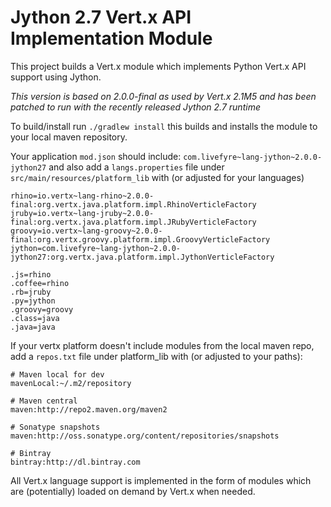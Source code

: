 # Jython 2.7 Vert.x API Implementation Module

This project builds a Vert.x module which implements Python Vert.x API support using Jython.

_This version is based on *2.0.0-final* as used by *Vert.x 2.1M5* and has been patched to run with the recently released *Jython 2.7 runtime*_

To build/install run ```./gradlew install``` this builds and installs the module to your local maven repository.

Your application ```mod.json``` should include: ```com.livefyre~lang-jython~2.0.0-jython27```
and also add a ```langs.properties``` file under ```src/main/resources/platform_lib``` with (or adjusted for your languages) 
``` 
rhino=io.vertx~lang-rhino~2.0.0-final:org.vertx.java.platform.impl.RhinoVerticleFactory
jruby=io.vertx~lang-jruby~2.0.0-final:org.vertx.java.platform.impl.JRubyVerticleFactory
groovy=io.vertx~lang-groovy~2.0.0-final:org.vertx.groovy.platform.impl.GroovyVerticleFactory
jython=com.livefyre~lang-jython~2.0.0-jython27:org.vertx.java.platform.impl.JythonVerticleFactory

.js=rhino
.coffee=rhino
.rb=jruby
.py=jython
.groovy=groovy
.class=java
.java=java
```
If your vertx platform doesn't include modules from the local maven repo, add a ```repos.txt``` file under platform_lib with (or adjusted to your paths):
```
# Maven local for dev
mavenLocal:~/.m2/repository

# Maven central
maven:http://repo2.maven.org/maven2

# Sonatype snapshots
maven:http://oss.sonatype.org/content/repositories/snapshots

# Bintray
bintray:http://dl.bintray.com

```

All Vert.x language support is implemented in the form of modules which are (potentially) loaded on demand by Vert.x when needed.

